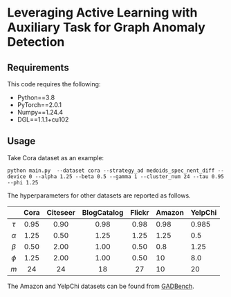 # Leveraging Active Learning with Auxiliary Task for Graph Anomaly Detection

## Requirements
This code requires the following:

- Python==3.8
- PyTorch==2.0.1
- Numpy==1.24.4
- DGL==1.1.1+cu102

## Usage
Take Cora dataset as an example:
```
python main.py  --dataset cora --strategy_ad medoids_spec_nent_diff --device 0 --alpha 1.25 --beta 0.5 --gamma 1 --cluster_num 24 --tau 0.95  --phi 1.25 
```
The hyperparameters for other datasets are reported as follows.

|          | Cora | Citeseer | BlogCatalog | Flickr | Amazon | YelpChi |
|:--------:|:----:|:--------:|:-----------:|:------:|--------|---------|
|  $\tau$  | 0.95 |   0.90   |     0.98    |  0.98  | 0.98   | 0.985   |
| $\alpha$ | 1.25 |   0.50   |     1.25    |  1.25  | 1.25   | 0.5     |
|  $\beta$ | 0.50 |   2.00   |     1.00    |  0.50  | 0.8    | 1.25    |
|  $\phi$  | 1.25 |   2.00   |     1.00    |  0.50  | 10     | 8.0     |
|    $m$   |  24  |    24    |      18     |   27   | 10     | 20      |

The Amazon and YelpChi datasets can be found from [GADBench](https://github.com/squareRoot3/GADBench).
